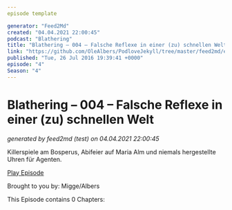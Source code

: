 ```yaml
---
episode template

generator: "Feed2Md"
created: "04.04.2021 22:00:45"
podcast: "Blathering"
title: "Blathering – 004 – Falsche Reflexe in einer (zu) schnellen Welt"
link: "https://github.com/OleAlbers/PodloveJekyll/tree/master/feed2md/example/export/seasons/1/2016/7/Blathering – 004 – Falsche Reflexe in einer (zu) schnellen Welt.md"
published: "Tue, 26 Jul 2016 19:39:41 +0000"
episode: "4"
Season: "4"
---
```


# Blathering – 004 – Falsche Reflexe in einer (zu) schnellen Welt
_generated by feed2md (test) on 04.04.2021 22:00:45_

Killerspiele am Bosperus, Abifeier auf Maria Alm und niemals hergestellte Uhren für Agenten.

[Play Episode](https://www.blathering.de/podlove/file/58/s/feed/c/mp3/blathering_004.mp3)

Brought to you by: Migge/Albers

This Episode contains 0 Chapters:



